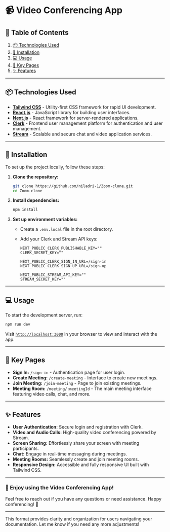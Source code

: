 # 📹 Video Conferencing App

## 🚀 Table of Contents

1. [📦 Technologies Used](#technologies-used)
2. [🔧 Installation](#installation)
3. [💻 Usage](#usage)
4. [📄 Key Pages](#key-pages)
5. [✨ Features](#features)

---

## 📦 Technologies Used

- **[Tailwind CSS](https://tailwindcss.com/)** - Utility-first CSS framework for rapid UI development.
- **[React.js](https://react.dev/)** - JavaScript library for building user interfaces.
- **[Next.js](https://nextjs.org/)** - React framework for server-rendered applications.
- **[Clerk](https://clerk.dev/)** - Frontend user management platform for authentication and user management.
- **[Stream](https://getstream.io/)** - Scalable and secure chat and video application services.

---

## 🔧 Installation

To set up the project locally, follow these steps:

1. **Clone the repository:**

   ```bash
   git clone https://github.com/niladri-1/Zoom-clone.git
   cd Zoom-clone
   ```

2. **Install dependencies:**

   ```bash
   npm install
   ```

3. **Set up environment variables:**

   - Create a `.env.local` file in the root directory.
   - Add your Clerk and Stream API keys:

     ```env
     NEXT_PUBLIC_CLERK_PUBLISHABLE_KEY=""
     CLERK_SECRET_KEY=""

     NEXT_PUBLIC_CLERK_SIGN_IN_URL=/sign-in
     NEXT_PUBLIC_CLERK_SIGN_UP_URL=/sign-up

     NEXT_PUBLIC_STREAM_API_KEY=""
     STREAM_SECRET_KEY=""
     ```

---

## 💻 Usage

To start the development server, run:

```bash
npm run dev
```

Visit [`http://localhost:3000`](http://localhost:3000) in your browser to view and interact with the app.

---

## 📄 Key Pages

- **Sign In:** `/sign-in` - Authentication page for user login.
- **Create Meeting:** `/create-meeting` - Interface to create new meetings.
- **Join Meeting:** `/join-meeting` - Page to join existing meetings.
- **Meeting Room:** `/meeting/:meetingId` - The main meeting interface featuring video calls, chat, and more.

---

## ✨ Features

- **User Authentication:** Secure login and registration with Clerk.
- **Video and Audio Calls:** High-quality video conferencing powered by Stream.
- **Screen Sharing:** Effortlessly share your screen with meeting participants.
- **Chat:** Engage in real-time messaging during meetings.
- **Meeting Rooms:** Seamlessly create and join meeting rooms.
- **Responsive Design:** Accessible and fully responsive UI built with Tailwind CSS.

---

### 🎨 Enjoy using the Video Conferencing App!

Feel free to reach out if you have any questions or need assistance. Happy conferencing! 🎉

---

This format provides clarity and organization for users navigating your documentation. Let me know if you need any more adjustments!